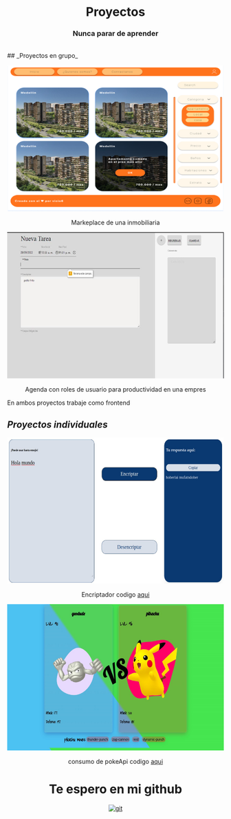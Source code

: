 <h1 align="center">Proyectos</h1>
<h3 align="center">Nunca parar de aprender</h3>
<br>
## _Proyectos en grupo_
<p align="left"> <a href="https://github.com/JulianCallejas/InmobiliApp" target="_blank" rel="noreferrer"> <img src="img/inmobilapp.jpg" alt="css3" width="520" height="340"/> </a></p>
<p align = "center">Markeplace de una inmobiliaria </p>
<p align="left"> <a href="https://github.com/JulianCallejas/ProyectoAgenda" target="_blank" rel="noreferrer"> <img src="img/agenda.jpeg" alt="css3" width="520" height="340"/> </a></p>
<p align = "center">Agenda con roles de usuario para productividad en una empres</p>

En ambos proyectos trabaje como frontend
<br>
## _Proyectos individuales_

<p align="left"> <a href="https://dannkol.github.io/challengeonecodificador4/" target="_blank" rel="noreferrer"> <img src="img/Encriptador.jpg" alt="css3" width="520" height="340"/> </a></p>
<p align = "center">Encriptador codigo <a href="https://github.com/Dannkol/challengeonecodificador4">aqui</a></p>
<p align="left"> <a href="https://dannkol.github.io/screen-battle-pokeapiv2/" target="_blank" rel="noreferrer"> <img src="img/pokeapi.jpg" alt="pokeapi" width="520" height="340"/> </a></p>
<p align = "center">consumo de pokeApi codigo <a href="https://github.com/Dannkol/screen-battle-pokeapiv2">aqui</a></p>


<h1 align="center">Te espero en mi github</h1>

<p align="center"> <a href="https://github.com/Dannkol" target="_blank" rel="noreferrer"> <img src="https://img.icons8.com/ios-glyphs/512/github.png" alt="git" width="40" height="40"/> </a> 
